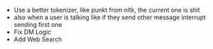 - Use a better tokenizer, like punkt from nltk, the current one is shit
- also when a user is talking like if they send other message interrupt sending first one
- Fix DM Logic
- Add Web Search
